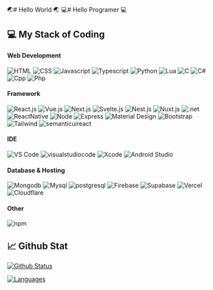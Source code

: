 🌏# Hello World 🌏
💻# Hello Programer 💻

## 💻 My Stack of Coding

#### Web Development
![HTML](https://img.shields.io/badge/HTML5-E34F26?style=for-the-badge&logo=html5&logoColor=white)
![CSS](https://img.shields.io/badge/CSS3-1572B6?style=for-the-badge&logo=css3&logoColor=white)
![Javascript](https://img.shields.io/badge/JavaScript-323330?style=for-the-badge&logo=javascript&logoColor=F7DF1E)
![Typescript](https://img.shields.io/badge/Typescript-323330?style=for-the-badge&logo=typescript&logoColor=3178C6)
![Python](https://img.shields.io/badge/Python-3776AB?style=for-the-badge&logo=python&logoColor=white)
![Lua](https://img.shields.io/badge/Lua-2C2D72?style=for-the-badge&logo=lua&logoColor=white)
![C](https://img.shields.io/badge/C-A8B9CC?style=for-the-badge&logo=c&logoColor=white)
![C#](https://img.shields.io/badge/Cs-A8B9CC?style=for-the-badge&logo=c&logoColor=white)
![Cpp](https://img.shields.io/badge/C++-00599C?style=for-the-badge&logo=cplusplus&logoColor=white)
![Php](https://img.shields.io/badge/Php-777BB4?style=for-the-badge&logo=php&logoColor=white)

#### Framework
![React.js](https://img.shields.io/badge/React.js-61DAFB?style=for-the-badge&logo=react&logoColor=white)
![Vue.js](https://img.shields.io/badge/Vue.js-4FC08D?style=for-the-badge&logo=vuedotjs&logoColor=white)
![Next.js](https://img.shields.io/badge/Next.js-000000?style=for-the-badge&logo=nextdotjs&logoColor=white)
![Svelte.js](https://img.shields.io/badge/Svelte.js-FF3E00?style=for-the-badge&logo=svelte&logoColor=white)
![Nest.js](https://img.shields.io/badge/Nest.js-E0234E?style=for-the-badge&logo=nestjs&logoColor=white)
![Nuxt.js](https://img.shields.io/badge/Nuxt.js-00DC82?style=for-the-badge&logo=nuxtdotjs&logoColor=white)
![.net](https://img.shields.io/badge/.Net-512BD4?style=for-the-badge&logo=dotnet&logoColor=white)
![ReactNative](https://img.shields.io/badge/React%20Native-61DAFB?style=for-the-badge&logo=react&logoColor=white)
![Node](https://img.shields.io/badge/Node.js-339933?style=for-the-badge&logo=nodedotjs&logoColor=white)
![Express](https://img.shields.io/badge/Express.js-000000?style=for-the-badge&logo=express&logoColor=white)
![Material Design](https://img.shields.io/badge/material%20design-757575?style=for-the-badge&logo=material%20design&logoColor=white)
![Bootstrap](https://img.shields.io/badge/Bootstrap-7952B3?style=for-the-badge&logo=bootstrap&logoColor=white)
![Tailwind](https://img.shields.io/badge/Tailwind%Css-06B6D4?style=for-the-badge&logo=tailwindcss&logoColor=white)
![semanticuireact](https://img.shields.io/badge/Semantic%UI%React%Css-35BDB2?style=for-the-badge&logo=semanticuireact&logoColor=white)

#### IDE
![VS Code](https://img.shields.io/badge/Visual_Studio_Code-0078D4?style=for-the-badge&logo=visual%20studio%20code&logoColor=white)
![visualstudiocode](https://img.shields.io/badge/Visual_Studio-5C2D91?style=for-the-badge&logo=visualstudiocode&logoColor=white)
![Xcode](https://img.shields.io/badge/Xcode-147EFB?style=for-the-badge&logo=xcode&logoColor=white)
![Android Studio](https://img.shields.io/badge/Android_Studio-3DDC84?style=for-the-badge&logo=android-studio&logoColor=white)

#### Database & Hosting
![Mongodb](https://img.shields.io/badge/MongoDB-47A248?style=for-the-badge&logo=mongodb&logoColor=white)
![Mysql](https://img.shields.io/badge/MySQL-4479A1?style=for-the-badge&logo=mysql&logoColor=white)
![postgresql](https://img.shields.io/badge/PostgreSQL-4169E1?style=for-the-badge&logo=postgresql&logoColor=white)
![Firebase](https://img.shields.io/badge/firebase-ffca28?style=for-the-badge&logo=firebase&logoColor=white)
![Supabase](https://img.shields.io/badge/Supabase-3FCF8E?style=for-the-badge&logo=supabase&logoColor=white)
![Vercel](https://img.shields.io/badge/Vercel-000000?style=for-the-badge&logo=vercel&logoColor=white)
![Cloudflare](https://img.shields.io/badge/Cloudflare-F38020?style=for-the-badge&logo=Cloudflare&logoColor=white)

#### Other
![npm](https://img.shields.io/badge/npm-CB3837?style=for-the-badge&logo=npm&logoColor=white)

## 📈 Github Stat

[![Github Status](https://github-readme-stats.vercel.app/api?username=AZDEV2006&count_private=true&theme=onedark&show_icons=true)](https://github.com/AZDEV2006)

[![Languages](https://github-readme-stats.vercel.app/api/top-langs/?username=AZDEV2006&layout=compact&langs_count=10&hide_border=true&custom_title=Languages&bg_color=f5f5f5)](https://github.com/AZDEV2006)
